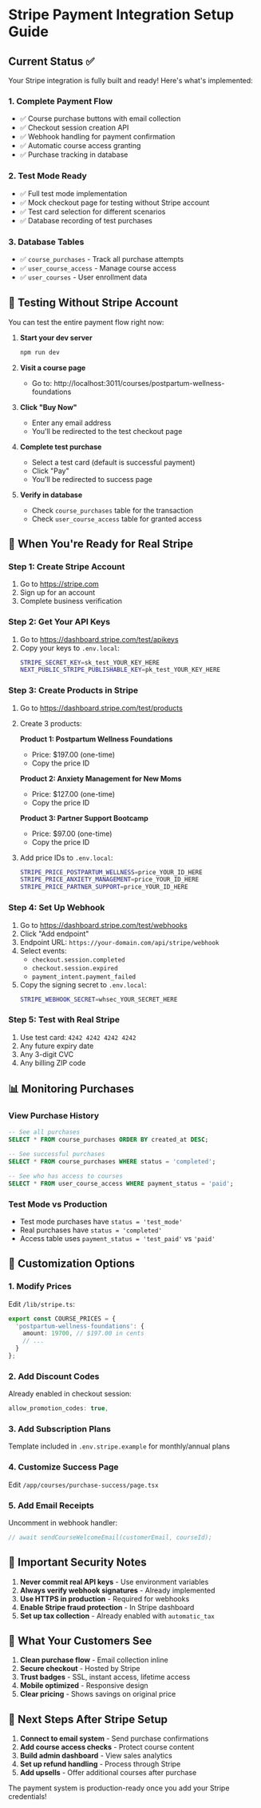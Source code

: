 # Stripe Payment Integration Setup Guide

## Current Status ✅

Your Stripe integration is fully built and ready! Here's what's implemented:

### 1. **Complete Payment Flow**
- ✅ Course purchase buttons with email collection
- ✅ Checkout session creation API
- ✅ Webhook handling for payment confirmation
- ✅ Automatic course access granting
- ✅ Purchase tracking in database

### 2. **Test Mode Ready**
- ✅ Full test mode implementation
- ✅ Mock checkout page for testing without Stripe account
- ✅ Test card selection for different scenarios
- ✅ Database recording of test purchases

### 3. **Database Tables**
- ✅ `course_purchases` - Track all purchase attempts
- ✅ `user_course_access` - Manage course access
- ✅ `user_courses` - User enrollment data

## 🧪 Testing Without Stripe Account

You can test the entire payment flow right now:

1. **Start your dev server**
   ```bash
   npm run dev
   ```

2. **Visit a course page**
   - Go to: http://localhost:3011/courses/postpartum-wellness-foundations

3. **Click "Buy Now"**
   - Enter any email address
   - You'll be redirected to the test checkout page

4. **Complete test purchase**
   - Select a test card (default is successful payment)
   - Click "Pay"
   - You'll be redirected to success page

5. **Verify in database**
   - Check `course_purchases` table for the transaction
   - Check `user_course_access` table for granted access

## 🚀 When You're Ready for Real Stripe

### Step 1: Create Stripe Account
1. Go to https://stripe.com
2. Sign up for an account
3. Complete business verification

### Step 2: Get Your API Keys
1. Go to https://dashboard.stripe.com/test/apikeys
2. Copy your keys to `.env.local`:
   ```bash
   STRIPE_SECRET_KEY=sk_test_YOUR_KEY_HERE
   NEXT_PUBLIC_STRIPE_PUBLISHABLE_KEY=pk_test_YOUR_KEY_HERE
   ```

### Step 3: Create Products in Stripe
1. Go to https://dashboard.stripe.com/test/products
2. Create 3 products:

   **Product 1: Postpartum Wellness Foundations**
   - Price: $197.00 (one-time)
   - Copy the price ID

   **Product 2: Anxiety Management for New Moms**
   - Price: $127.00 (one-time)
   - Copy the price ID

   **Product 3: Partner Support Bootcamp**
   - Price: $97.00 (one-time)
   - Copy the price ID

3. Add price IDs to `.env.local`:
   ```bash
   STRIPE_PRICE_POSTPARTUM_WELLNESS=price_YOUR_ID_HERE
   STRIPE_PRICE_ANXIETY_MANAGEMENT=price_YOUR_ID_HERE
   STRIPE_PRICE_PARTNER_SUPPORT=price_YOUR_ID_HERE
   ```

### Step 4: Set Up Webhook
1. Go to https://dashboard.stripe.com/test/webhooks
2. Click "Add endpoint"
3. Endpoint URL: `https://your-domain.com/api/stripe/webhook`
4. Select events:
   - `checkout.session.completed`
   - `checkout.session.expired`
   - `payment_intent.payment_failed`
5. Copy the signing secret to `.env.local`:
   ```bash
   STRIPE_WEBHOOK_SECRET=whsec_YOUR_SECRET_HERE
   ```

### Step 5: Test with Real Stripe
1. Use test card: `4242 4242 4242 4242`
2. Any future expiry date
3. Any 3-digit CVC
4. Any billing ZIP code

## 📊 Monitoring Purchases

### View Purchase History
```sql
-- See all purchases
SELECT * FROM course_purchases ORDER BY created_at DESC;

-- See successful purchases
SELECT * FROM course_purchases WHERE status = 'completed';

-- See who has access to courses
SELECT * FROM user_course_access WHERE payment_status = 'paid';
```

### Test Mode vs Production
- Test mode purchases have `status = 'test_mode'`
- Real purchases have `status = 'completed'`
- Access table uses `payment_status = 'test_paid'` vs `'paid'`

## 🔧 Customization Options

### 1. **Modify Prices**
Edit `/lib/stripe.ts`:
```typescript
export const COURSE_PRICES = {
  'postpartum-wellness-foundations': {
    amount: 19700, // $197.00 in cents
    // ...
  }
};
```

### 2. **Add Discount Codes**
Already enabled in checkout session:
```typescript
allow_promotion_codes: true,
```

### 3. **Add Subscription Plans**
Template included in `.env.stripe.example` for monthly/annual plans

### 4. **Customize Success Page**
Edit `/app/courses/purchase-success/page.tsx`

### 5. **Add Email Receipts**
Uncomment in webhook handler:
```typescript
// await sendCourseWelcomeEmail(customerEmail, courseId);
```

## 🚨 Important Security Notes

1. **Never commit real API keys** - Use environment variables
2. **Always verify webhook signatures** - Already implemented
3. **Use HTTPS in production** - Required for webhooks
4. **Enable Stripe fraud protection** - In Stripe dashboard
5. **Set up tax collection** - Already enabled with `automatic_tax`

## 📱 What Your Customers See

1. **Clean purchase flow** - Email collection inline
2. **Secure checkout** - Hosted by Stripe
3. **Trust badges** - SSL, instant access, lifetime access
4. **Mobile optimized** - Responsive design
5. **Clear pricing** - Shows savings on original price

## 🎯 Next Steps After Stripe Setup

1. **Connect to email system** - Send purchase confirmations
2. **Add course access checks** - Protect course content
3. **Build admin dashboard** - View sales analytics
4. **Set up refund handling** - Process through Stripe
5. **Add upsells** - Offer additional courses after purchase

The payment system is production-ready once you add your Stripe credentials!